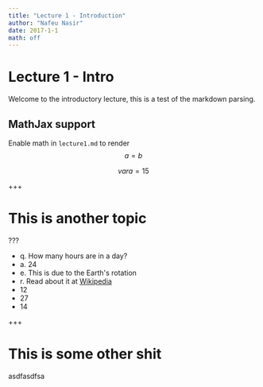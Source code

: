 ```yaml
---
title: "Lecture 1 - Introduction"
author: "Nafeu Nasir"
date: 2017-1-1
math: off
---
```


# Lecture 1 - Intro

Welcome to the introductory lecture, this is a test of the markdown parsing.

## MathJax support

Enable math in `lecture1.md` to render $$ a = b $$

$$ var a = 15 $$

+++

# This is another topic

???
- q. How many hours are in a day?
- a. 24
- e. This is due to the Earth's rotation
- r. Read about it at [Wikipedia](http://wikipedia.com)
- 12
- 27
- 14

+++

# This is some other shit

asdfasdfsa